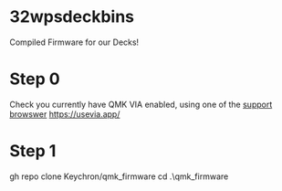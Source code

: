 # 32wpsdeckbins
Compiled Firmware for our Decks!

# Step 0
Check you currently have QMK VIA enabled, using one of the [support browswer](https://caniuse.com/?search=webhid)
https://usevia.app/

# Step 1
gh repo clone Keychron/qmk_firmware
cd .\qmk_firmware

